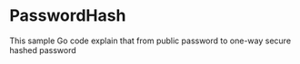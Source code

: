 # PasswordHash
This sample Go code explain that from public password to one-way secure hashed password
